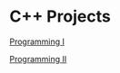 # C++ Projects

[Programming I](./cpp-projects/programming-I)

[Programming II](./cpp-projects/programming-II)
